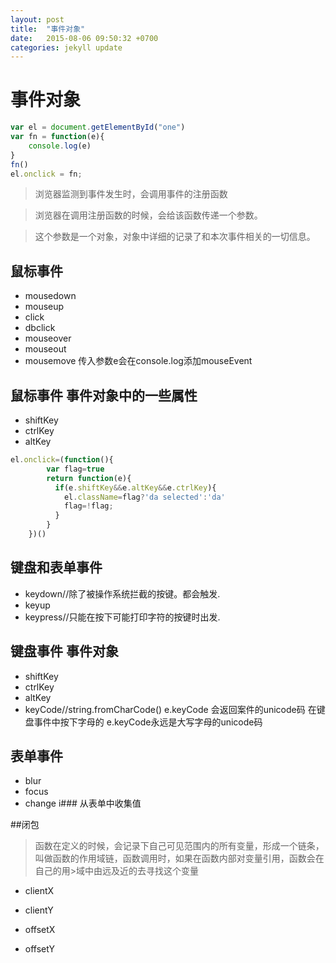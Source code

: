 ```yaml
---
layout: post
title:  "事件对象"
date:   2015-08-06 09:50:32 +0700
categories: jekyll update
---
```




# 事件对象



```javascript
var el = document.getElementById("one")
var fn = function(e){
	console.log(e)
}
fn()
el.onclick = fn;
```



>浏览器监测到事件发生时，会调用事件的注册函数

>浏览器在调用注册函数的时候，会给该函数传递一个参数。

>这个参数是一个对象，对象中详细的记录了和本次事件相关的一切信息。

## 鼠标事件


* mousedown
* mouseup
* click
* dbclick
* mouseover
* mouseout
* mousemove
传入参数e会在console.log添加mouseEvent
## 鼠标事件 事件对象中的一些属性

* shiftKey
* ctrlKey
* altKey
```javascript
el.onclick=(function(){
		var flag=true
		return function(e){
          if(e.shiftKey&&e.altKey&&e.ctrlKey){
          	el.className=flag?'da selected':'da'
          	flag=!flag;
          }
		}
	})()

```


## 键盘和表单事件
* keydown//除了被操作系统拦截的按键。都会触发.
* keyup
* keypress//只能在按下可能打印字符的按键时出发.


## 键盘事件  事件对象
* shiftKey
* ctrlKey
* altKey
* keyCode//string.fromCharCode()
  e.keyCode 会返回案件的unicode码
  在键盘事件中按下字母的
  e.keyCode永远是大写字母的unicode码

## 表单事件                           

* blur
* focus
* change
i### 从表单中收集值

##闭包
>函数在定义的时候，会记录下自己可见范围内的所有变量，形成一个链条，
>叫做函数的作用域链，函数调用时，如果在函数内部对变量引用，函数会在自己的用>域中由远及近的去寻找这个变量
* clientX
* clientY

* offsetX
* offsetY
